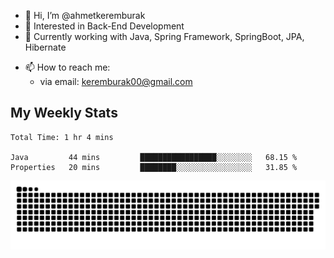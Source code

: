 - 👋 Hi, I’m @ahmetkeremburak
- 👀 Interested in Back-End Development
- 🌱 Currently working with Java, Spring Framework, SpringBoot, JPA, Hibernate
<!---
- :book: Currently reading "[Guin Saga](https://en.wikipedia.org/wiki/Guin_Saga)"
- :tv: Currently playing "[KartRider: Drift](https://store.steampowered.com/app/1184140/KartRider_Drift/)"
--->
- 📫 How to reach me:  
  - via email: keremburak00@gmail.com
<!---
- 💞️ I’m looking to collaborate on ...
--->

<!---
ahmetkeremburak/ahmetkeremburak is a ✨ special ✨ repository because its `README.md` (this file) appears on your GitHub profile.
You can click the Preview link to take a look at your changes.
--->
## My Weekly Stats
<!--START_SECTION:waka-->

```text
Total Time: 1 hr 4 mins

Java         44 mins         █████████████████░░░░░░░░   68.15 %
Properties   20 mins         ████████░░░░░░░░░░░░░░░░░   31.85 %
```

<!--END_SECTION:waka-->

<!---
![visitors](https://visitor-badge.glitch.me/badge?page_id=ahmetkeremburak&left_color=red&right_color=green) 
--->

<a href="https://github.com/ahmetkeremburak"><img src="contributions.svg"></a>

